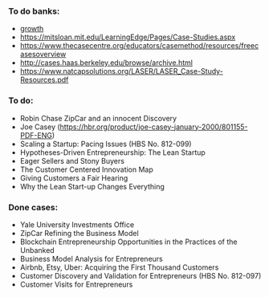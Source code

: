 ### To do banks:
* [growth](https://growthhackers.com/growth-studies)
* https://mitsloan.mit.edu/LearningEdge/Pages/Case-Studies.aspx
* https://www.thecasecentre.org/educators/casemethod/resources/freecasesoverview
* http://cases.haas.berkeley.edu/browse/archive.html
* https://www.natcapsolutions.org/LASER/LASER_Case-Study-Resources.pdf


### To do:
* Robin Chase ZipCar and an innocent Discovery
* Joe Casey (https://hbr.org/product/joe-casey-january-2000/801155-PDF-ENG)
* Scaling a Startup: Pacing Issues (HBS No. 812-099)
* Hypotheses-Driven Entrepreneurship: The Lean Startup
* Eager Sellers and Stony Buyers
* The Customer Centered Innovation Map
* Giving Customers a Fair Hearing
* Why the Lean Start-up Changes Everything


### Done cases: 
* Yale University Investments Office
* ZipCar Refining the Business Model
* Blockchain Entrepreneurship Opportunities in the Practices of the Unbanked
* Business Model Analysis for Entrepreneurs
* Airbnb, Etsy, Uber: Acquiring the First Thousand Customers
* Customer Discovery and Validation for Entrepreneurs (HBS No. 812-097)
* Customer Visits for Entrepreneurs 
